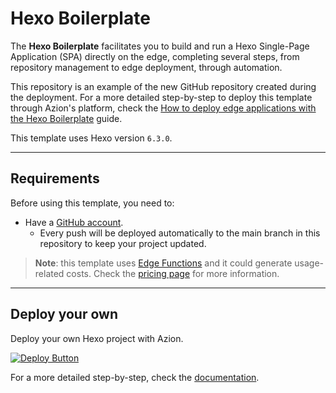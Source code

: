 # Hexo Boilerplate

The **Hexo Boilerplate** facilitates you to build and run a Hexo Single-Page Application (SPA) directly on the edge, completing several steps, from repository management to edge deployment, through automation.

This repository is an example of the new GitHub repository created during the deployment. For a more detailed step-by-step to deploy this template through Azion's platform, check the [How to deploy edge applications with the Hexo Boilerplate](https://www.azion.com/en/documentation/products/guides/hexo-boilerplate/) guide.

This template uses Hexo version `6.3.0`.

---

## Requirements

Before using this template, you need to:

- Have a [GitHub account](https://github.com/signup).
  - Every push will be deployed automatically to the main branch in this repository to keep your project updated.

> **Note**: this template uses [Edge Functions](https://www.azion.com/en/documentation/products/build/edge-application/edge-functions/) and it could generate usage-related costs. Check the [pricing page](https://www.azion.com/en/pricing/) for more information.

---

##  Deploy your own

Deploy your own Hexo project with Azion.

[![Deploy Button](https://www.azion.com/button/)](https://console.azion.com/create/hexo/hexo-boilerplate "Deploy with Azion")

For a more detailed step-by-step, check the [documentation](https://www.azion.com/en/documentation/products/guides/hexo-boilerplate/).
